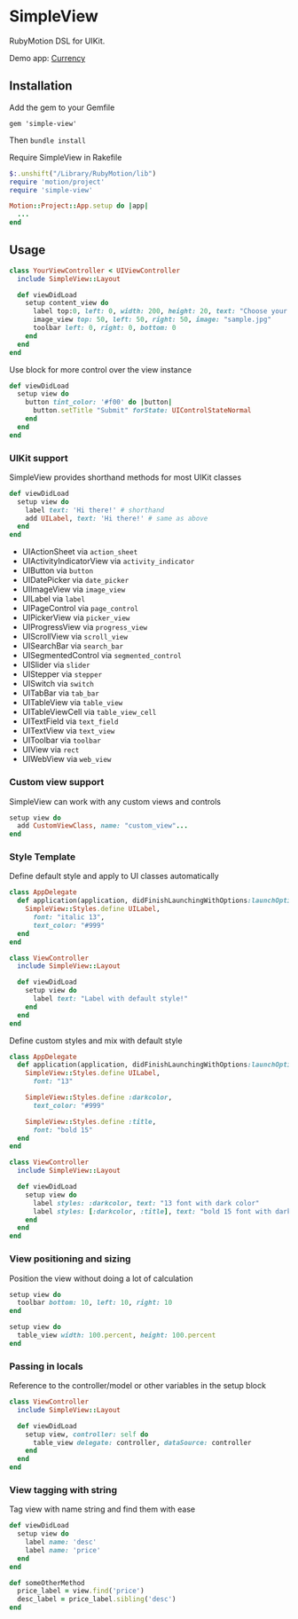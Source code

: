# SimpleView

RubyMotion DSL for UIKit.

Demo app: [Currency](https://github.com/seanho/CurrencyApp-RubyMotion)

## Installation

Add the gem to your Gemfile

`gem 'simple-view'`

Then `bundle install`

Require SimpleView in Rakefile

```ruby
$:.unshift("/Library/RubyMotion/lib")
require 'motion/project'
require 'simple-view'

Motion::Project::App.setup do |app|
  ...
end

```

## Usage

````ruby
class YourViewController < UIViewController
  include SimpleView::Layout

  def viewDidLoad
    setup content_view do
      label top:0, left: 0, width: 200, height: 20, text: "Choose your lucky word", text_color: "#eee"
      image_view top: 50, left: 50, right: 50, image: "sample.jpg"
      toolbar left: 0, right: 0, bottom: 0
    end
  end
end
````

Use block for more control over the view instance

````ruby
def viewDidLoad
  setup view do
    button tint_color: '#f00' do |button|
      button.setTitle "Submit" forState: UIControlStateNormal
    end
  end
end
````

### UIKit support

SimpleView provides shorthand methods for most UIKit classes

````ruby
def viewDidLoad
  setup view do
    label text: 'Hi there!' # shorthand
    add UILabel, text: 'Hi there!' # same as above
  end
end
````

- UIActionSheet via `action_sheet`
- UIActivityIndicatorView via `activity_indicator`
- UIButton via `button`
- UIDatePicker via `date_picker`
- UIImageView via `image_view`
- UILabel via `label`
- UIPageControl via `page_control`
- UIPickerView via `picker_view`
- UIProgressView via `progress_view`
- UIScrollView via `scroll_view`
- UISearchBar via `search_bar`
- UISegmentedControl via `segmented_control`
- UISlider via `slider`
- UIStepper via `stepper`
- UISwitch via `switch`
- UITabBar via `tab_bar`
- UITableView via `table_view`
- UITableViewCell via `table_view_cell`
- UITextField via `text_field`
- UITextView via `text_view`
- UIToolbar via `toolbar`
- UIView via `rect`
- UIWebView via `web_view`

### Custom view support

SimpleView can work with any custom views and controls

````ruby
setup view do
  add CustomViewClass, name: "custom_view"...
end
````

### Style Template

Define default style and apply to UI classes automatically

````ruby
class AppDelegate
  def application(application, didFinishLaunchingWithOptions:launchOptions)
    SimpleView::Styles.define UILabel,
      font: "italic 13",
      text_color: "#999"
  end
end

class ViewController
  include SimpleView::Layout

  def viewDidLoad
    setup view do
      label text: "Label with default style!"
    end
  end
end
````

Define custom styles and mix with default style

````ruby
class AppDelegate
  def application(application, didFinishLaunchingWithOptions:launchOptions)
    SimpleView::Styles.define UILabel,
      font: "13"

    SimpleView::Styles.define :darkcolor,
      text_color: "#999"

    SimpleView::Styles.define :title,
      font: "bold 15"
  end
end

class ViewController
  include SimpleView::Layout

  def viewDidLoad
    setup view do
      label styles: :darkcolor, text: "13 font with dark color"
      label styles: [:darkcolor, :title], text: "bold 15 font with dark color"
    end
  end
end
````

### View positioning and sizing

Position the view without doing a lot of calculation

````ruby
setup view do
  toolbar bottom: 10, left: 10, right: 10
end
````

````ruby
setup view do
  table_view width: 100.percent, height: 100.percent
end
````

### Passing in locals

Reference to the controller/model or other variables in the setup block

````ruby
class ViewController
  include SimpleView::Layout

  def viewDidLoad
    setup view, controller: self do
      table_view delegate: controller, dataSource: controller
    end
  end
end
````

### View tagging with string

Tag view with name string and find them with ease

````ruby
def viewDidLoad
  setup view do
    label name: 'desc'
    label name: 'price'
  end
end

def someOtherMethod
  price_label = view.find('price')
  desc_label = price_label.sibling('desc')
end
````